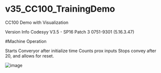 # v35_CC100_TrainingDemo
CC100 Demo with Visualization 

Version Info
Codesyy V3.5 - SP16 Patch 3
0751-9301 (5.16.3.47)

#Machine Operation

Starts Converyor after initialize time
Counts prox inputs
Stops convey after 20, and allows for reset.


![image](https://user-images.githubusercontent.com/90796089/201968681-9fcafa95-42d0-4dcd-b22d-3783d46fbf4b.png)
